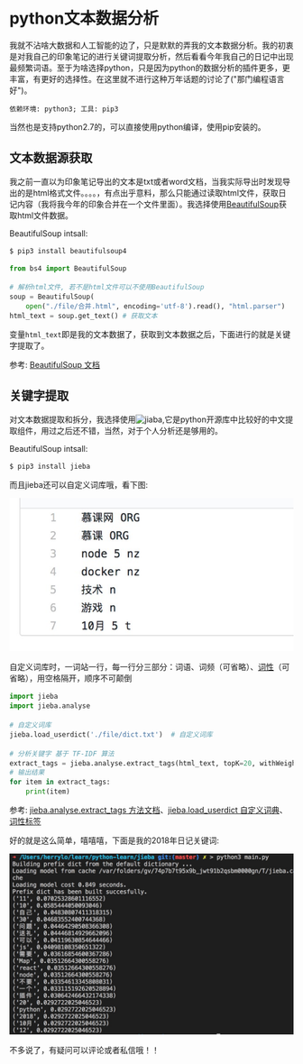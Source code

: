 # python文本数据分析

我就不沾啥大数据和人工智能的边了，只是默默的弄我的文本数据分析。我的初衷是对我自己的印象笔记的进行关键词提取分析，然后看看今年我自己的日记中出现最频繁词语。至于为啥选择python，只是因为python的数据分析的插件更多，更丰富，有更好的选择性。在这里就不进行这种万年话题的讨论了("那门编程语言好")。

```依赖环境: python3; 工具: pip3```

当然也是支持python2.7的，可以直接使用python编译，使用pip安装的。

## 文本数据源获取

我之前一直以为印象笔记导出的文本是txt或者word文档，当我实际导出时发现导出的是html格式文件。。。。，有点出乎意料，那么只能通过读取html文件，获取日记内容（我将我今年的印象合并在一个文件里面）。我选择使用[BeautifulSoup](https://www.crummy.com/software/BeautifulSoup/bs4/doc.zh/)获取html文件数据。

BeautifulSoup intsall:
```cmd
$ pip3 install beautifulsoup4
```

```python
from bs4 import BeautifulSoup

# 解析html文件, 若不是html文件可以不使用BeautifulSoup
soup = BeautifulSoup(
    open("./file/合并.html", encoding='utf-8').read(), "html.parser")
html_text = soup.get_text() # 获取文本
```
变量```html_text```即是我的文本数据了，获取到文本数据之后，下面进行的就是关键字提取了。

参考:  [BeautifulSoup 文档](https://www.crummy.com/software/BeautifulSoup/bs4/doc.zh/)

## 关键字提取

对文本数据提取和拆分，我选择使用![jiaba](https://github.com/fxsjy/jieba),它是python开源库中比较好的中文提取组件，用过之后还不错，当然，对于个人分析还是够用的。

BeautifulSoup intsall:
```cmd
$ pip3 install jieba
```

而且jieba还可以自定义词库哦，看下图:

![img](../img/dirt.jpg)

自定义词库时，一词站一行，每一行分三部分：词语、词频（可省略）、[词性](https://github.com/baidu/lac#%E4%BB%BB%E5%8A%A1%E5%AE%9A%E4%B9%89%E4%B8%8E%E5%BB%BA%E6%A8%A1)（可省略），用空格隔开，顺序不可颠倒

```python
import jieba
import jieba.analyse

# 自定义词库
jieba.load_userdict('./file/dict.txt')  # 自定义词库

# 分析关键字 基于 TF-IDF 算法
extract_tags = jieba.analyse.extract_tags(html_text, topK=20, withWeight=True)
# 输出结果
for item in extract_tags:
    print(item)
```
参考: [jieba.analyse.extract_tags 方法文档](https://github.com/fxsjy/jieba#%E5%9F%BA%E4%BA%8E-tf-idf-%E7%AE%97%E6%B3%95%E7%9A%84%E5%85%B3%E9%94%AE%E8%AF%8D%E6%8A%BD%E5%8F%96)、[jieba.load_userdict 自定义词典](https://github.com/fxsjy/jieba#%E8%BD%BD%E5%85%A5%E8%AF%8D%E5%85%B8)、[词性标签](https://github.com/baidu/lac#%E4%BB%BB%E5%8A%A1%E5%AE%9A%E4%B9%89%E4%B8%8E%E5%BB%BA%E6%A8%A1)

好的就是这么简单，嘻嘻嘻，下面是我的2018年日记关键词:

![2018关键字](../img/jieba.jpg)

不多说了，有疑问可以评论或者私信哦！！
